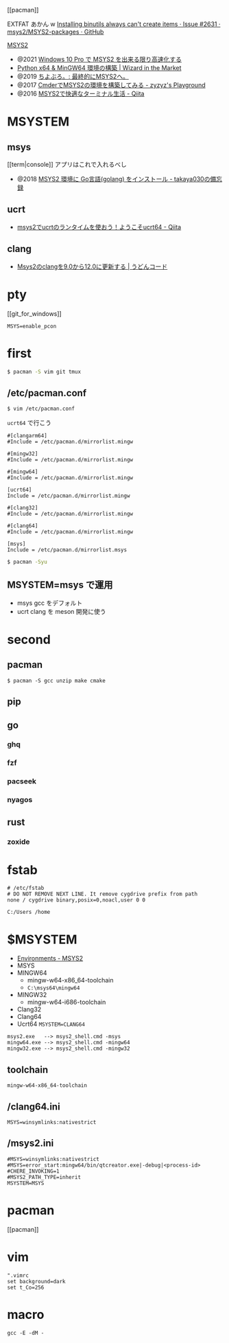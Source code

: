 [[pacman]]

EXTFAT あかん w
[Installing binutils always can't create items · Issue #2631 · msys2/MSYS2-packages · GitHub](https://github.com/msys2/MSYS2-packages/issues/2631)

[MSYS2](https://www.msys2.org/)

- @2021 [Windows 10 Pro で MSYS2 を出来る限り高速化する](https://zenn.dev/nyarla/articles/489394cec0ecb5)
- [Python x64 & MinGW64 環境の構築 | Wizard in the Market](https://fx-kirin.com/python/windows-python-mingw64-environment-build/)
- @2019 [ちよぶろ。: 最終的にMSYS2へ。](https://chiyosuke.blogspot.com/2019/03/msys2.html)
- @2017 [CmderでMSYS2の環境を構築してみる - zyzyz's Playground](https://zyzyz.github.io/ja/2017/10/Integrate-MSYS2-into-Cmder/)
- @2016 [MSYS2で快適なターミナル生活 - Qiita](https://qiita.com/Ted-HM/items/4f2feb9fdacb6c72083c)

# MSYSTEM
## msys
[[term|console]] アプリはこれで入れるべし
- @2018 [MSYS2 環境に Go言語(golang) をインストール - takaya030の備忘録](https://takaya030.hatenablog.com/entry/2018/01/18/230105)
## ucrt
- [msys2でucrtのランタイムを使おう！ようこそucrt64 - Qiita](https://qiita.com/yumetodo/items/d849a6dcf08e0435f815)
## clang
- [Msys2のclangを9.0から12.0に更新する | うどんコード](https://udon.little-pear.net/msys2-clang-update-from9-to12/)

# pty
[[git_for_windows]]
```
MSYS=enable_pcon
```

# first
```sh
$ pacman -S vim git tmux
```

## /etc/pacman.conf
```sh
$ vim /etc/pacman.conf
```
`ucrt64` で行こう
```
#[clangarm64]
#Include = /etc/pacman.d/mirrorlist.mingw

#[mingw32]
#Include = /etc/pacman.d/mirrorlist.mingw

#[mingw64]
#Include = /etc/pacman.d/mirrorlist.mingw

[ucrt64]
Include = /etc/pacman.d/mirrorlist.mingw

#[clang32]
#Include = /etc/pacman.d/mirrorlist.mingw

#[clang64]
#Include = /etc/pacman.d/mirrorlist.mingw

[msys]
Include = /etc/pacman.d/mirrorlist.msys
````

```sh
$ pacman -Syu
```

## MSYSTEM=msys で運用
- msys gcc をデフォルト
- ucrt clang を meson 開発に使う

# second
## pacman
```
$ pacman -S gcc unzip make cmake
```

## pip

## go
### ghq
### fzf
### pacseek
### nyagos

## rust
### zoxide

# fstab
```
# /etc/fstab
# DO NOT REMOVE NEXT LINE. It remove cygdrive prefix from path
none / cygdrive binary,posix=0,noacl,user 0 0

C:/Users /home
```


# $MSYSTEM
- [Environments - MSYS2](https://www.msys2.org/docs/environments/)
- MSYS
- MINGW64
	- mingw-w64-x86_64-toolchain
	- `C:\msys64\mingw64`
- MINGW32
	- mingw-w64-i686-toolchain
- Clang32
- Clang64
- Ucrt64
`MSYSTEM=CLANG64`
```
msys2.exe   --> msys2_shell.cmd -msys  
mingw64.exe --> msys2_shell.cmd -mingw64  
mingw32.exe --> msys2_shell.cmd -mingw32
```
## toolchain
```
mingw-w64-x86_64-toolchain
```

## /clang64.ini
```
MSYS=winsymlinks:nativestrict
```

## /msys2.ini
```
#MSYS=winsymlinks:nativestrict
#MSYS=error_start:mingw64/bin/qtcreator.exe|-debug|<process-id>
#CHERE_INVOKING=1
#MSYS2_PATH_TYPE=inherit
MSYSTEM=MSYS
```

# pacman
[[pacman]]

# vim
```vim
".vimrc
set background=dark
set t_Co=256
```

# macro
```
gcc -E -dM -
```
